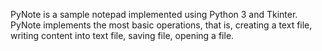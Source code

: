 PyNote is a sample notepad implemented using Python 3 and Tkinter. PyNote implements the most basic operations, that is, creating a text file, writing content into text file, saving file, opening a file.